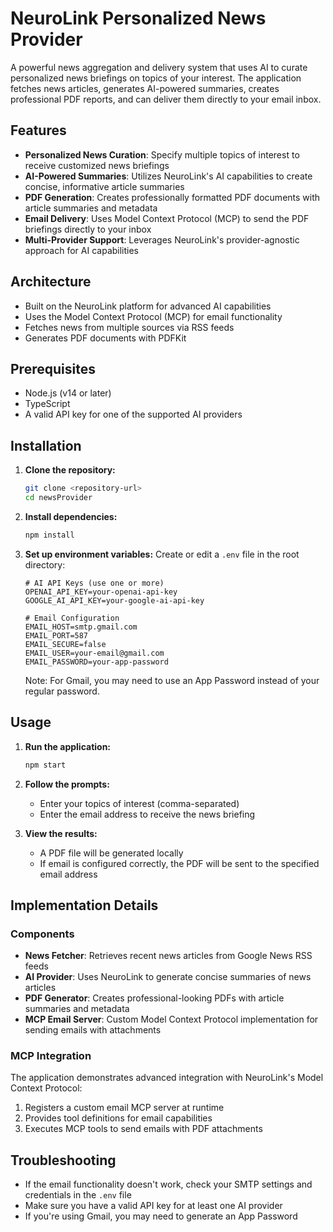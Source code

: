 # NeuroLink Personalized News Provider

A powerful news aggregation and delivery system that uses AI to curate personalized news briefings on topics of your interest. The application fetches news articles, generates AI-powered summaries, creates professional PDF reports, and can deliver them directly to your email inbox.

## Features

- **Personalized News Curation**: Specify multiple topics of interest to receive customized news briefings
- **AI-Powered Summaries**: Utilizes NeuroLink's AI capabilities to create concise, informative article summaries
- **PDF Generation**: Creates professionally formatted PDF documents with article summaries and metadata
- **Email Delivery**: Uses Model Context Protocol (MCP) to send the PDF briefings directly to your inbox
- **Multi-Provider Support**: Leverages NeuroLink's provider-agnostic approach for AI capabilities

## Architecture

- Built on the NeuroLink platform for advanced AI capabilities
- Uses the Model Context Protocol (MCP) for email functionality
- Fetches news from multiple sources via RSS feeds
- Generates PDF documents with PDFKit

## Prerequisites

- Node.js (v14 or later)
- TypeScript
- A valid API key for one of the supported AI providers

## Installation

1. **Clone the repository:**
   ```bash
   git clone <repository-url>
   cd newsProvider
   ```

2. **Install dependencies:**
   ```bash
   npm install
   ```

3. **Set up environment variables:**
   Create or edit a `.env` file in the root directory:
   ```
   # AI API Keys (use one or more)
   OPENAI_API_KEY=your-openai-api-key
   GOOGLE_AI_API_KEY=your-google-ai-api-key

   # Email Configuration
   EMAIL_HOST=smtp.gmail.com
   EMAIL_PORT=587
   EMAIL_SECURE=false
   EMAIL_USER=your-email@gmail.com
   EMAIL_PASSWORD=your-app-password
   ```

   Note: For Gmail, you may need to use an App Password instead of your regular password.

## Usage

1. **Run the application:**
   ```bash
   npm start
   ```

2. **Follow the prompts:**
   - Enter your topics of interest (comma-separated)
   - Enter the email address to receive the news briefing

3. **View the results:**
   - A PDF file will be generated locally
   - If email is configured correctly, the PDF will be sent to the specified email address

## Implementation Details

### Components

- **News Fetcher**: Retrieves recent news articles from Google News RSS feeds
- **AI Provider**: Uses NeuroLink to generate concise summaries of news articles
- **PDF Generator**: Creates professional-looking PDFs with article summaries and metadata
- **MCP Email Server**: Custom Model Context Protocol implementation for sending emails with attachments

### MCP Integration

The application demonstrates advanced integration with NeuroLink's Model Context Protocol:

1. Registers a custom email MCP server at runtime
2. Provides tool definitions for email capabilities
3. Executes MCP tools to send emails with PDF attachments

## Troubleshooting

- If the email functionality doesn't work, check your SMTP settings and credentials in the `.env` file
- Make sure you have a valid API key for at least one AI provider
- If you're using Gmail, you may need to generate an App Password
